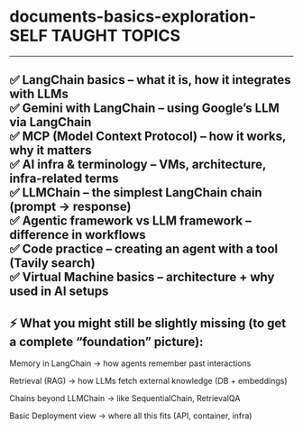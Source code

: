 # documents-basics-exploration- SELF TAUGHT TOPICS 
---
✅ LangChain basics – what it is, how it integrates with LLMs <br>
✅ Gemini with LangChain – using Google’s LLM via LangChain <br>
✅ MCP (Model Context Protocol) – how it works, why it matters <br>
✅ AI infra & terminology – VMs, architecture, infra-related terms <br>
✅ LLMChain – the simplest LangChain chain (prompt → response) <br>
✅ Agentic framework vs LLM framework – difference in workflows <br>
✅ Code practice – creating an agent with a tool (Tavily search) <br>
✅ Virtual Machine basics – architecture + why used in AI setups <br>
---
## ⚡ What you might still be slightly missing (to get a complete “foundation” picture):

Memory in LangChain → how agents remember past interactions

Retrieval (RAG) → how LLMs fetch external knowledge (DB + embeddings)

Chains beyond LLMChain → like SequentialChain, RetrievalQA

Basic Deployment view → where all this fits (API, container, infra)
